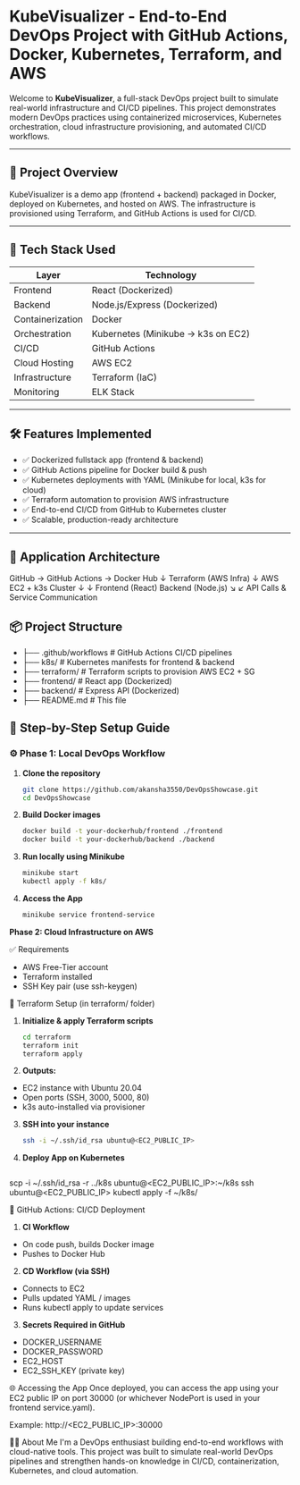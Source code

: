 # KubeVisualizer - End-to-End DevOps Project with GitHub Actions, Docker, Kubernetes, Terraform, and AWS

Welcome to **KubeVisualizer**, a full-stack DevOps project built to simulate real-world infrastructure and CI/CD pipelines. This project demonstrates modern DevOps practices using containerized microservices, Kubernetes orchestration, cloud infrastructure provisioning, and automated CI/CD workflows.

---

## 🎯 Project Overview

KubeVisualizer is a demo app (frontend + backend) packaged in Docker, deployed on Kubernetes, and hosted on AWS. The infrastructure is provisioned using Terraform, and GitHub Actions is used for CI/CD.

---

## 🧰 Tech Stack Used

| Layer             | Technology                          |
|------------------ |-------------------------------------|
| Frontend          | React (Dockerized)                  |
| Backend           | Node.js/Express (Dockerized)        |
| Containerization  | Docker                              |
| Orchestration     | Kubernetes (Minikube → k3s on EC2)  |
| CI/CD             | GitHub Actions                      |
| Cloud Hosting     | AWS EC2                             |
| Infrastructure    | Terraform (IaC)                     |
| Monitoring        | ELK Stack                           |
---

## 🛠️ Features Implemented

- ✅ Dockerized fullstack app (frontend & backend)
- ✅ GitHub Actions pipeline for Docker build & push
- ✅ Kubernetes deployments with YAML (Minikube for local, k3s for cloud)
- ✅ Terraform automation to provision AWS infrastructure
- ✅ End-to-end CI/CD from GitHub to Kubernetes cluster
- ✅ Scalable, production-ready architecture

---

## 📸 Application Architecture
GitHub → GitHub Actions → Docker Hub
↓
Terraform (AWS Infra)
↓
AWS EC2 + k3s Cluster
↓ ↓
Frontend (React) Backend (Node.js)
↘ ↙
API Calls & Service Communication

## 📦 Project Structure

- ├── .github/workflows # GitHub Actions CI/CD pipelines
- ├── k8s/ # Kubernetes manifests for frontend & backend
- ├── terraform/ # Terraform scripts to provision AWS EC2 + SG
- ├── frontend/ # React app (Dockerized)
- ├── backend/ # Express API (Dockerized)
- ├── README.md # This file

## 🚀 Step-by-Step Setup Guide

### ⚙️ Phase 1: Local DevOps Workflow

1. **Clone the repository**
   ```bash
   git clone https://github.com/akansha3550/DevOpsShowcase.git
   cd DevOpsShowcase

2. **Build Docker images**
   ```bash
   docker build -t your-dockerhub/frontend ./frontend
   docker build -t your-dockerhub/backend ./backend

3. **Run locally using Minikube**
   ```bash
   minikube start
   kubectl apply -f k8s/

4. **Access the App**
   ```bash
   minikube service frontend-service

**Phase 2: Cloud Infrastructure on AWS**

✅ Requirements
* AWS Free-Tier account
* Terraform installed
* SSH Key pair (use ssh-keygen)

🔨 Terraform Setup (in terraform/ folder)

1. **Initialize & apply Terraform scripts**
   ```bash  
   cd terraform
   terraform init
   terraform apply

2. **Outputs:**

- EC2 instance with Ubuntu 20.04
- Open ports (SSH, 3000, 5000, 80)
- k3s auto-installed via provisioner

3. **SSH into your instance**
   ```bash
   ssh -i ~/.ssh/id_rsa ubuntu@<EC2_PUBLIC_IP>

4. **Deploy App on Kubernetes**
   ```bash
  scp -i ~/.ssh/id_rsa -r ../k8s ubuntu@<EC2_PUBLIC_IP>:~/k8s
  ssh ubuntu@<EC2_PUBLIC_IP>
  kubectl apply -f ~/k8s/

🔄 GitHub Actions: CI/CD Deployment
1. **CI Workflow**

- On code push, builds Docker image
- Pushes to Docker Hub

2. **CD Workflow (via SSH)**

- Connects to EC2
- Pulls updated YAML / images
- Runs kubectl apply to update services

3. **Secrets Required in GitHub**

- DOCKER_USERNAME
- DOCKER_PASSWORD
- EC2_HOST
- EC2_SSH_KEY (private key)

🌐 Accessing the App
Once deployed, you can access the app using your EC2 public IP on port 30000 (or whichever NodePort is used in your frontend service.yaml).

Example:
http://<EC2_PUBLIC_IP>:30000

👨‍💼 About Me
I'm a DevOps enthusiast building end-to-end workflows with cloud-native tools.
This project was built to simulate real-world DevOps pipelines and strengthen hands-on knowledge in CI/CD, containerization, Kubernetes, and cloud automation.

